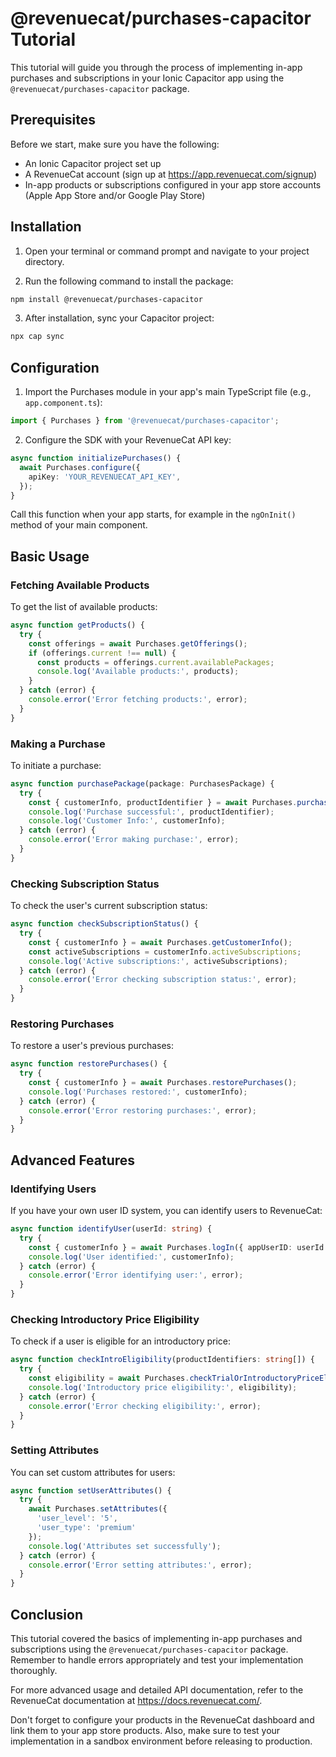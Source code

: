 # @revenuecat/purchases-capacitor Tutorial

This tutorial will guide you through the process of implementing in-app purchases and subscriptions in your Ionic Capacitor app using the `@revenuecat/purchases-capacitor` package.

## Prerequisites

Before we start, make sure you have the following:

- An Ionic Capacitor project set up
- A RevenueCat account (sign up at https://app.revenuecat.com/signup)
- In-app products or subscriptions configured in your app store accounts (Apple App Store and/or Google Play Store)

## Installation

1. Open your terminal or command prompt and navigate to your project directory.

2. Run the following command to install the package:

```bash
npm install @revenuecat/purchases-capacitor
```

3. After installation, sync your Capacitor project:

```bash
npx cap sync
```

## Configuration

1. Import the Purchases module in your app's main TypeScript file (e.g., `app.component.ts`):

```typescript
import { Purchases } from '@revenuecat/purchases-capacitor';
```

2. Configure the SDK with your RevenueCat API key:

```typescript
async function initializePurchases() {
  await Purchases.configure({
    apiKey: 'YOUR_REVENUECAT_API_KEY',
  });
}
```

Call this function when your app starts, for example in the `ngOnInit()` method of your main component.

## Basic Usage

### Fetching Available Products

To get the list of available products:

```typescript
async function getProducts() {
  try {
    const offerings = await Purchases.getOfferings();
    if (offerings.current !== null) {
      const products = offerings.current.availablePackages;
      console.log('Available products:', products);
    }
  } catch (error) {
    console.error('Error fetching products:', error);
  }
}
```

### Making a Purchase

To initiate a purchase:

```typescript
async function purchasePackage(package: PurchasesPackage) {
  try {
    const { customerInfo, productIdentifier } = await Purchases.purchasePackage({ aPackage: package });
    console.log('Purchase successful:', productIdentifier);
    console.log('Customer Info:', customerInfo);
  } catch (error) {
    console.error('Error making purchase:', error);
  }
}
```

### Checking Subscription Status

To check the user's current subscription status:

```typescript
async function checkSubscriptionStatus() {
  try {
    const { customerInfo } = await Purchases.getCustomerInfo();
    const activeSubscriptions = customerInfo.activeSubscriptions;
    console.log('Active subscriptions:', activeSubscriptions);
  } catch (error) {
    console.error('Error checking subscription status:', error);
  }
}
```

### Restoring Purchases

To restore a user's previous purchases:

```typescript
async function restorePurchases() {
  try {
    const { customerInfo } = await Purchases.restorePurchases();
    console.log('Purchases restored:', customerInfo);
  } catch (error) {
    console.error('Error restoring purchases:', error);
  }
}
```

## Advanced Features

### Identifying Users

If you have your own user ID system, you can identify users to RevenueCat:

```typescript
async function identifyUser(userId: string) {
  try {
    const { customerInfo } = await Purchases.logIn({ appUserID: userId });
    console.log('User identified:', customerInfo);
  } catch (error) {
    console.error('Error identifying user:', error);
  }
}
```

### Checking Introductory Price Eligibility

To check if a user is eligible for an introductory price:

```typescript
async function checkIntroEligibility(productIdentifiers: string[]) {
  try {
    const eligibility = await Purchases.checkTrialOrIntroductoryPriceEligibility({ productIdentifiers });
    console.log('Introductory price eligibility:', eligibility);
  } catch (error) {
    console.error('Error checking eligibility:', error);
  }
}
```

### Setting Attributes

You can set custom attributes for users:

```typescript
async function setUserAttributes() {
  try {
    await Purchases.setAttributes({
      'user_level': '5',
      'user_type': 'premium'
    });
    console.log('Attributes set successfully');
  } catch (error) {
    console.error('Error setting attributes:', error);
  }
}
```

## Conclusion

This tutorial covered the basics of implementing in-app purchases and subscriptions using the `@revenuecat/purchases-capacitor` package. Remember to handle errors appropriately and test your implementation thoroughly.

For more advanced usage and detailed API documentation, refer to the RevenueCat documentation at https://docs.revenuecat.com/.

Don't forget to configure your products in the RevenueCat dashboard and link them to your app store products. Also, make sure to test your implementation in a sandbox environment before releasing to production.
